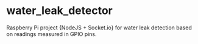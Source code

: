 # water_leak_detector
Raspberry Pi project {NodeJS + Socket.io} for water leak detection based on readings measured in GPIO pins.
